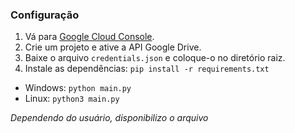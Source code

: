### Configuração
1. Vá para [Google Cloud Console](https://console.cloud.google.com/).
2. Crie um projeto e ative a API Google Drive.
3. Baixe o arquivo `credentials.json` e coloque-o no diretório raiz.
4. Instale as dependências: `pip install -r requirements.txt`

- Windows: `python main.py`
- Linux: `python3 main.py`

*Dependendo do usuário, disponibilizo o arquivo*